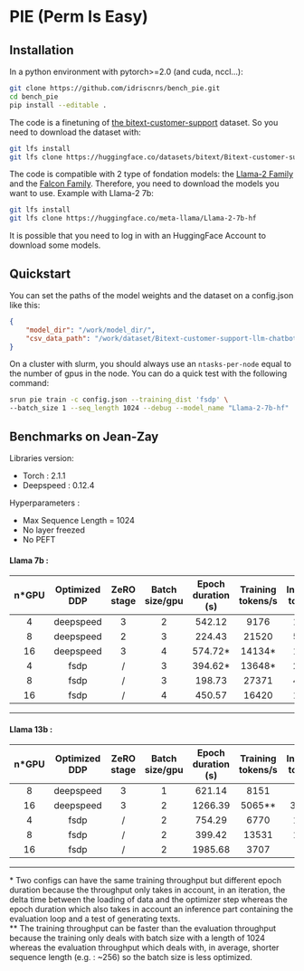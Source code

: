 # **PIE (Perm Is Easy)**

## Installation

In a python environment with pytorch>=2.0 (and cuda, nccl...):
```bash
git clone https://github.com/idriscnrs/bench_pie.git
cd bench_pie
pip install --editable .
```

The code is a finetuning of [the bitext-customer-support](https://huggingface.co/datasets/bitext/Bitext-customer-support-llm-chatbot-training-dataset) dataset. So you need to download the dataset with:
```bash
git lfs install
git lfs clone https://huggingface.co/datasets/bitext/Bitext-customer-support-llm-chatbot-training-dataset
```

The code is compatible with 2 type of fondation models: the [Llama-2 Family](https://huggingface.co/meta-llama) and the [Falcon Family](https://huggingface.co/tiiuae).
Therefore, you need to download the models you want to use. Example with Llama-2 7b:
```bash
git lfs install
git lfs clone https://huggingface.co/meta-llama/Llama-2-7b-hf
```
It is possible that you need to log in with an HuggingFace Account to download some models.

## Quickstart
You can set the paths of the model weights and the dataset on a config.json like this:
```json
{
	"model_dir": "/work/model_dir/",
	"csv_data_path": "/work/dataset/Bitext-customer-support-llm-chatbot-training-dataset/Bitext_Sample_Customer_Support_Training_Dataset_27K_responses-v11.csv",
}
```

On a cluster with slurm, you should always use an `ntasks-per-node` equal to the number of gpus in the node. You can do a quick test with the following command:
```bash
srun pie train -c config.json --training_dist 'fsdp' \
--batch_size 1 --seq_length 1024 --debug --model_name "Llama-2-7b-hf"
```

## Benchmarks on Jean-Zay
Libraries version:
 - Torch : 2.1.1
 - Deepspeed : 0.12.4

Hyperparameters :
 - Max Sequence Length = 1024
 - No layer freezed
 - No PEFT
#### Llama 7b :
|n*GPU|Optimized DDP|ZeRO stage|Batch size/gpu|Epoch duration (s)|Training tokens/s|Inference tokens/s|GPU memory allocated(GB)|Avg loss|perplexity|
|:---:|:---:|:---:|:---:|:---:|:---:|:---:|:---:|:---:|:---:|
|4|deepspeed|3|2|542.12|9176|12124|56.34|0.53|1.65|
|8|deepspeed|2|3|224.43|21520|53578|64.18|0.57|1.63|
|16|deepspeed|3|4|574.72*|14134*|11029|65.59|0.65|1.65|
|4|fsdp|/|3|394.62*|13648*|23495|52.12|0.63|1.69|
|8|fsdp|/|3|198.73|27371|42343|47.41|0.68|1.72|
|16|fsdp|/|4|450.57|16420|16530|59.10|0.78|1.80|
---
#### Llama 13b :
|n*GPU|Optimized DDP|ZeRO stage|Batch size/gpu|Epoch duration (s)|Training tokens/s|Inference tokens/s|GPU memory allocated(GB)|Avg loss|perplexity|
|:---:|:---:|:---:|:---:|:---:|:---:|:---:|:---:|:---:|:---:|
|8|deepspeed|3|1|621.14|8151|7723|48.51|0.52|1.64|
|16|deepspeed|3|2|1266.39|5065**|3303**|58.93|0.57|1.62|
|4|fsdp|/|2|754.29|6770|10989|62.82|0.58|1.64|
|8|fsdp|/|2|399.42|13531|19310|53.71|0.62|1.66|
|16|fsdp|/|2|1985.68|3707|2378|49.15|0.67|1.70|
---
\* Two configs can have the same training throughput but different epoch duration because the throughput only takes in account, in an iteration, the delta time between the loading of data and the optimizer step whereas the epoch duration which also takes in account an inference part containing the evaluation loop and a test of generating texts.
</br>** The training throughput can be faster than the evaluation throughput because the training only deals with batch size with a length of 1024 whereas the evaluation throughput which deals with, in average, shorter sequence length (e.g. : ~256) so the batch size is less optimized.
